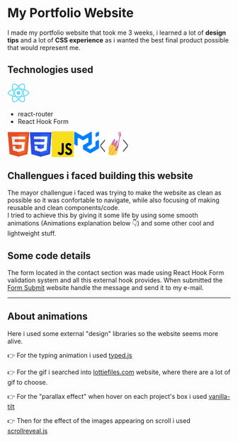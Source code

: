 # My Portfolio Website

I made my portfolio website that took me 3 weeks, i learned a lot of **design tips** and a lot of **CSS experience** as i wanted the best final product possible that would represent me.

## Technologies used
<img src="./src/Components/Images/technologies/reactJS.png" alt="ReactJs" width=50 />
 
- react-router
- React Hook Form

<div style="display: flex;">
<img src="./src/Components/Images/technologies/html.png" alt="HTML" width=50 style="display: inline-block;"/>
<img src="./src/Components/Images/technologies/css.png" alt="CSS" width=50 style="display: inline-block;"/>
<img src="./src/Components/Images/technologies/javascript.png" alt="JavaScript" width=50 style="display: inline-block;"/>
<img src="./src/Components/Images/technologies/materialUI.png" alt="MaterialUI" height=50 style="display: inline-block;"/>
<img src="./src/Components/Images/technologies/styledComponents.png" alt="styled-components" width=65 style="display: inline-block;"/>
<br/><br/>
 </div>
 
## Challengues i faced building this website

The mayor challengue i faced was trying to make the website as clean as possible so it was confortable to navigate, while also focusing of making reusable and clean components/code.  
I tried to achieve this by giving it some life by using some smooth animations (Animations explanation below 👇) and some other cool and lightweight stuff.

## Some code details

The form located in the contact section was made using React Hook Form validation system and all this external hook provides.
When submitted the [Form Submit](https://formsubmit.co/?utm_source=formsubmit.co&utm_medium=site%20link&utm_campaign=submission%20page "Form Submit") website handle the message and send it to my e-mail.

---

## About animations

Here i used some external "design" libraries so the website seems more alive.

👉 For the typing animation i used [typed.js](https://github.com/mattboldt/typed.js/ "typed.js")

👉 For the gif i searched into [lottiefiles.com](https://lottiefiles.com/ "Lottie Files") website, where there are a lot of gif to choose.

👉 For the "parallax effect" when hover on each project's box i used [vanilla-tilt](https://micku7zu.github.io/vanilla-tilt.js/ "vanilla-tilt")

👉 Then for the effect of the images appearing on scroll i used [scrollreveal.js](https://scrollrevealjs.org/ "scrollrevealjs")
